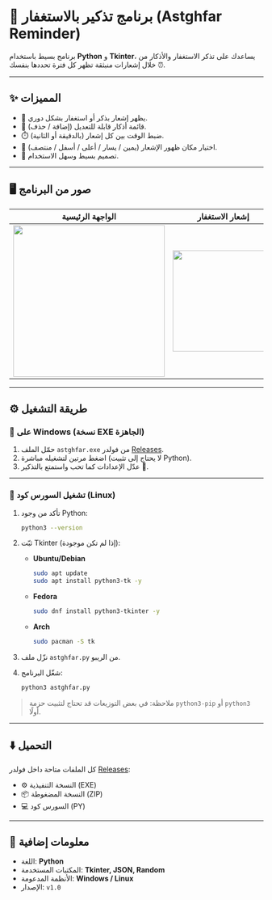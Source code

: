 # 🌙 برنامج تذكير بالاستغفار (Astghfar Reminder)

برنامج بسيط باستخدام **Python** و **Tkinter**، يساعدك على تذكر الاستغفار والأذكار من خلال إشعارات منبثقة تظهر كل فترة تحددها بنفسك ⏰.

---

## ✨ المميزات

* 🕌 يظهر إشعار بذكر أو استغفار بشكل دوري.
* 📖 قائمة أذكار قابلة للتعديل (إضافة / حذف).
* ⏱️ ضبط الوقت بين كل إشعار (بالدقيقة أو الثانية).
* 📍 اختيار مكان ظهور الإشعار (يمين / يسار / أعلى / أسفل / منتصف).
* 🎨 تصميم بسيط وسهل الاستخدام.

---

## 🖥️ صور من البرنامج

| الواجهة الرئيسية                                                                                          | إشعار الاستغفار                                                                                           |
| --------------------------------------------------------------------------------------------------------- | --------------------------------------------------------------------------------------------------------- |
| <img width="300" src="https://github.com/user-attachments/assets/ef4efd12-ed70-463c-8b1a-af42834b2916" /> | <img width="200" src="https://github.com/user-attachments/assets/abaa9425-bb54-4511-aca7-7974683f18be" /> |

---

## ⚙️ طريقة التشغيل

### 🔹 على Windows (نسخة EXE الجاهزة)

1. حمّل الملف `astghfar.exe` من فولدر [Releases](./Releases).
2. اضغط مرتين لتشغيله مباشرة (لا يحتاج إلى تثبيت Python).
3. عدّل الإعدادات كما تحب واستمتع بالتذكير 💙.

---

### 🐧 تشغيل السورس كود (Linux)

1. تأكد من وجود Python:

   ```bash
   python3 --version
   ```
2. ثبّت Tkinter (إذا لم تكن موجودة):

   * **Ubuntu/Debian**

     ```bash
     sudo apt update
     sudo apt install python3-tk -y
     ```
   * **Fedora**

     ```bash
     sudo dnf install python3-tkinter -y
     ```
   * **Arch**

     ```bash
     sudo pacman -S tk
     ```
3. نزّل ملف `astghfar.py` من الريبو.
4. شغّل البرنامج:

   ```bash
   python3 astghfar.py
   ```

> ملاحظة: في بعض التوزيعات قد تحتاج لتثبيت حزمة `python3-pip` أو `python3` أولًا.

---

## ⬇️ التحميل

كل الملفات متاحة داخل فولدر [Releases](./Releases):

* ⚙️ النسخة التنفيذية (EXE)
* 📦 النسخة المضغوطة (ZIP)
* 💻 السورس كود (PY)

---

## 📌 معلومات إضافية

* اللغة: **Python**
* المكتبات المستخدمة: **Tkinter, JSON, Random**
* الأنظمة المدعومة: **Windows / Linux**
* الإصدار: `v1.0`


